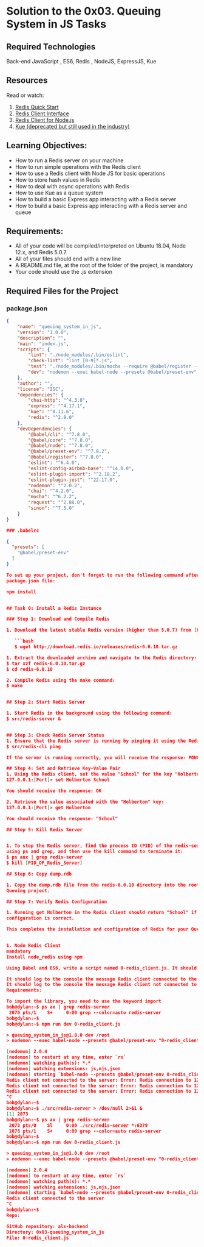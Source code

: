 # Solution to the 0x03. Queuing System in JS Tasks

## Required Technologies 

 Back-end JavaScript , ES6, Redis , NodeJS, ExpressJS, Kue

## Resources
   Read or watch:
1. [Redis Quick Start](https://redis.io/topics/quickstart)
2. [Redis Client Interface](https://redis.io/clients)
3. [Redis Client for Node.js](https://github.com/NodeRedis/node-redis)
4. [Kue (deprecated but still used in the industry)](https://github.com/Automattic/kue)

## Learning Objectives:
- How to run a Redis server on your machine
- How to run simple operations with the Redis client
- How to use a Redis client with Node JS for basic operations
- How to store hash values in Redis
- How to deal with async operations with Redis
- How to use Kue as a queue system
- How to build a basic Express app interacting with a Redis server
- How to build a basic Express app interacting with a Redis server and queue

## Requirements:

- All of your code will be compiled/interpreted on Ubuntu 18.04, Node 12.x, and Redis 5.0.7
- All of your files should end with a new line
- A README.md file, at the root of the folder of the project, is mandatory
- Your code should use the .js extension

## Required Files for the Project

### package.json

```json
{
    "name": "queuing_system_in_js",
    "version": "1.0.0",
    "description": "",
    "main": "index.js",
    "scripts": {
        "lint": "./node_modules/.bin/eslint",
        "check-lint": "lint [0-9]*.js",
        "test": "./node_modules/.bin/mocha --require @babel/register --exit",
        "dev": "nodemon --exec babel-node --presets @babel/preset-env"
    },
    "author": "",
    "license": "ISC",
    "dependencies": {
        "chai-http": "^4.3.0",
        "express": "^4.17.1",
        "kue": "^0.11.6",
        "redis": "^2.8.0"
    },
    "devDependencies": {
        "@babel/cli": "^7.8.0",
        "@babel/core": "^7.8.0",
        "@babel/node": "^7.8.0",
        "@babel/preset-env": "^7.8.2",
        "@babel/register": "^7.8.0",
        "eslint": "^6.4.0",
        "eslint-config-airbnb-base": "^14.0.0",
        "eslint-plugin-import": "^2.18.2",
        "eslint-plugin-jest": "^22.17.0",
        "nodemon": "^2.0.2",
        "chai": "^4.2.0",
        "mocha": "^6.2.2",
        "request": "^2.88.0",
        "sinon": "^7.5.0"
    }
}

### .babelrc

{
  "presets": [
    "@babel/preset-env"
  ]
}

To set up your project, don't forget to run the following command after creating the 
package.json file:

npm install


## Task 0: Install a Redis Instance

### Step 1: Download and Compile Redis

1. Download the latest stable Redis version (higher than 5.0.7) from [Redis Downloads](https://redis.io/download/):

   ```bash
   $ wget http://download.redis.io/releases/redis-6.0.10.tar.gz

1. Extract the downloaded archive and navigate to the Redis directory:
$ tar xzf redis-6.0.10.tar.gz
$ cd redis-6.0.10

2. Compile Redis using the make command:
$ make


## Step 2: Start Redis Server

1. Start Redis in the background using the following command:
$ src/redis-server &


## Step 3: Check Redis Server Status
1. Ensure that the Redis server is running by pinging it using the Redis CLI:
$ src/redis-cli ping

If the server is running correctly, you will receive the response: PONG

## Step 4: Set and Retrieve Key-Value Pair
1. Using the Redis client, set the value "School" for the key "Holberton":
127.0.0.1:[Port]> set Holberton School

You should receive the response: OK

2. Retrieve the value associated with the "Holberton" key:
127.0.0.1:[Port]> get Holberton

You should receive the response: "School"

## Step 5: Kill Redis Server


1. To stop the Redis server, find the process ID (PID) of the redis-server process 
using ps and grep, and then use the kill command to terminate it:
$ ps aux | grep redis-server
$ kill [PID_OF_Redis_Server]

## Step 6: Copy dump.rdb

1. Copy the dump.rdb file from the redis-6.0.10 directory into the root of your 
Queuing project.

## Step 7: Verify Redis Configuration

1. Running get Holberton in the Redis client should return "School" if the 
configuration is correct.

This completes the installation and configuration of Redis for your Queuing project.


1. Node Redis Client
mandatory
Install node_redis using npm

Using Babel and ES6, write a script named 0-redis_client.js. It should connect to the Redis server running on your machine:

It should log to the console the message Redis client connected to the server when the connection to Redis works correctly
It should log to the console the message Redis client not connected to the server: ERROR_MESSAGE when the connection to Redis does not work
Requirements:

To import the library, you need to use the keyword import
bob@dylan:~$ ps ax | grep redis-server
 2070 pts/1    S+     0:00 grep --color=auto redis-server
bob@dylan:~$ 
bob@dylan:~$ npm run dev 0-redis_client.js 

> queuing_system_in_js@1.0.0 dev /root
> nodemon --exec babel-node --presets @babel/preset-env "0-redis_client.js"

[nodemon] 2.0.4
[nodemon] to restart at any time, enter `rs`
[nodemon] watching path(s): *.*
[nodemon] watching extensions: js,mjs,json
[nodemon] starting `babel-node --presets @babel/preset-env 0-redis_client.js`
Redis client not connected to the server: Error: Redis connection to 127.0.0.1:6379 failed - connect ECONNREFUSED 127.0.0.1:6379
Redis client not connected to the server: Error: Redis connection to 127.0.0.1:6379 failed - connect ECONNREFUSED 127.0.0.1:6379
Redis client not connected to the server: Error: Redis connection to 127.0.0.1:6379 failed - connect ECONNREFUSED 127.0.0.1:6379
^C
bob@dylan:~$ 
bob@dylan:~$ ./src/redis-server > /dev/null 2>&1 &
[1] 2073
bob@dylan:~$ ps ax | grep redis-server
 2073 pts/0    Sl     0:00 ./src/redis-server *:6379
 2078 pts/1    S+     0:00 grep --color=auto redis-server
bob@dylan:~$
bob@dylan:~$ npm run dev 0-redis_client.js 

> queuing_system_in_js@1.0.0 dev /root
> nodemon --exec babel-node --presets @babel/preset-env "0-redis_client.js"

[nodemon] 2.0.4
[nodemon] to restart at any time, enter `rs`
[nodemon] watching path(s): *.*
[nodemon] watching extensions: js,mjs,json
[nodemon] starting `babel-node --presets @babel/preset-env 0-redis_client.js`
Redis client connected to the server
^C
bob@dylan:~$
Repo:

GitHub repository: alx-backend
Directory: 0x03-queuing_system_in_js
File: 0-redis_client.js
